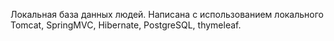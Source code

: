 Локальная база данных людей. Написана с использованием локального Tomcat, SpringMVC, Hibernate, PostgreSQL, thymeleaf.
